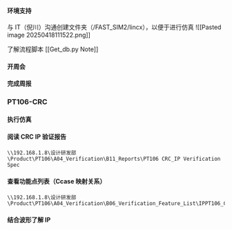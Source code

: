 #### 环境支持

与 IT（倪川）沟通创建文件夹（/FAST_SIM2/lincx），以便于进行仿真
![[Pasted image 20250418111522.png]]

了解流程脚本 [[Get_db.py Note]]

#### 开周会

#### 完成周报

### PT106-CRC

#### 执行仿真

#### 阅读 CRC IP 验证报告

```
\\192.168.1.8\设计研发部\Product\PT106\A04_Verification\B11_Reports\PT106 CRC_IP Verification Spec
```

#### 查看功能点列表（Ccase 映射关系）

```
\\192.168.1.8\设计研发部\Product\PT106\A04_Verification\B06_Verification_Feature_List\IPPT106_CRC_IP_Verification_Tracking_Matrix
```

#### 结合波形了解 IP
